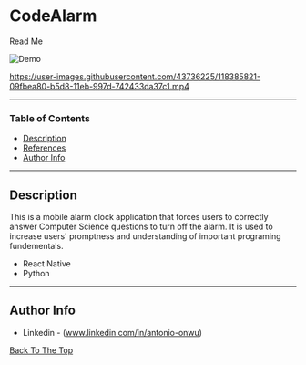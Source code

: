 # CodeAlarm
Read Me 


![Demo](https://user-images.githubusercontent.com/43736225/118321052-acc24500-b4c2-11eb-84bc-633a761bde5d.PNG)

https://user-images.githubusercontent.com/43736225/118385821-09fbea80-b5d8-11eb-997d-742433da37c1.mp4


---

### Table of Contents


- [Description](#description)
- [References](#references)
- [Author Info](#author-info)

---

## Description

This is a mobile alarm clock application that forces users to correctly answer Computer Science questions to turn off the alarm. It is used to increase users' promptness and understanding of important programing fundementals.

- React Native
- Python


---

## Author Info

- Linkedin - (www.linkedin.com/in/antonio-onwu)

[Back To The Top](#read-me-template)

